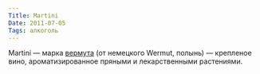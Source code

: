 ```yaml
---
Title: Martini
Date: 2011-07-05
Tags: алкоголь
---
```


<div class="text">Martini — марка <a href="http://ru.wikipedia.org/wiki/%D0%92%D0%B5%D1%80%D0%BC%D1%83%D1%82">вермута</a> (от немецкого Wermut, полынь) — крепленое вино, ароматизированное пряными и лекарственными растениями.</div>